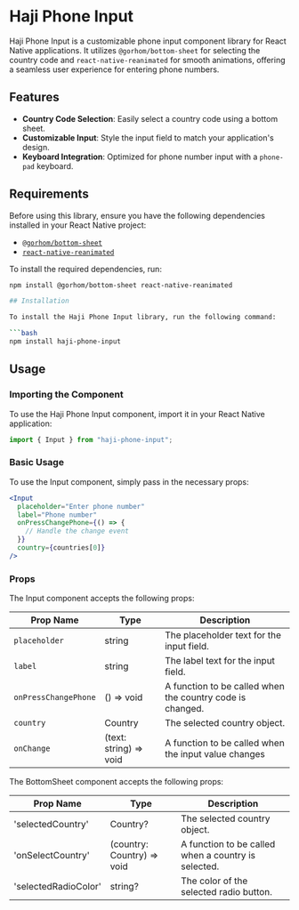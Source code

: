 # Haji Phone Input

Haji Phone Input is a customizable phone input component library for React Native applications. It utilizes `@gorhom/bottom-sheet` for selecting the country code and `react-native-reanimated` for smooth animations, offering a seamless user experience for entering phone numbers.

## Features

- **Country Code Selection**: Easily select a country code using a bottom sheet.
- **Customizable Input**: Style the input field to match your application's design.
- **Keyboard Integration**: Optimized for phone number input with a `phone-pad` keyboard.

## Requirements

Before using this library, ensure you have the following dependencies installed in your React Native project:

- [`@gorhom/bottom-sheet`](https://github.com/gorhom/react-native-bottom-sheet)
- [`react-native-reanimated`](https://docs.swmansion.com/react-native-reanimated/)

To install the required dependencies, run:

```bash
npm install @gorhom/bottom-sheet react-native-reanimated

## Installation

To install the Haji Phone Input library, run the following command:

```bash
npm install haji-phone-input
```

## Usage

### Importing the Component

To use the Haji Phone Input component, import it in your React Native application:

```jsx
import { Input } from "haji-phone-input";
```

### Basic Usage

To use the Input component, simply pass in the necessary props:

```jsx
<Input
  placeholder="Enter phone number"
  label="Phone number"
  onPressChangePhone={() => {
    // Handle the change event
  }}
  country={countries[0]}
/>
```

### Props

The Input component accepts the following props:

| Prop Name | Type | Description |
| --- | --- | --- |
| `placeholder` | string | The placeholder text for the input field. |
| `label` | string | The label text for the input field. |
| `onPressChangePhone` | () => void | A function to be called when the country code is changed. |
| `country` | Country | The selected country object. |
| `onChange` | (text: string) => void | A function to be called when the input value changes

The BottomSheet component accepts the following props:

| Prop Name | Type | Description |
| --- | --- | --- |
| 'selectedCountry' | Country? | The selected country object. |
| 'onSelectCountry' | (country: Country) => void | A function to be called when a country is selected. |
| 'selectedRadioColor' | string? | The color of the selected radio button. |
